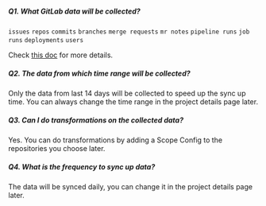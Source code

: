 <!--
Licensed to the Apache Software Foundation (ASF) under one or more
contributor license agreements.  See the NOTICE file distributed with
this work for additional information regarding copyright ownership.
The ASF licenses this file to You under the Apache License, Version 2.0
(the "License"); you may not use this file except in compliance with
the License.  You may obtain a copy of the License at

http://www.apache.org/licenses/LICENSE-2.0

Unless required by applicable law or agreed to in writing, software
distributed under the License is distributed on an "AS IS" BASIS,
WITHOUT WARRANTIES OR CONDITIONS OF ANY KIND, either express or implied.
See the License for the specific language governing permissions and
limitations under the License.
-->

##### Q1. What GitLab data will be collected?

`issues` `repos` `commits` `branches` `merge requests` `mr notes` `pipeline runs` `job runs` `deployments` `users`

Check [this doc](https://devlake.apache.org/docs/Overview/SupportedDataSources/#data-collection-scope-by-each-plugin) for more details.

##### Q2. The data from which time range will be collected?

Only the data from last 14 days will be collected to speed up the sync up time. You can always change the time range in the project details page later.

##### Q3. Can I do transformations on the collected data?

Yes. You can do transformations by adding a Scope Config to the repositories you choose later.

##### Q4. What is the frequency to sync up data?

The data will be synced daily, you can change it in the project details page later.
